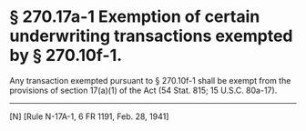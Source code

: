 # § 270.17a-1   Exemption of certain underwriting transactions exempted by § 270.10f-1.

Any transaction exempted pursuant to § 270.10f-1 shall be exempt from the provisions of section 17(a)(1) of the Act (54 Stat. 815; 15 U.S.C. 80a-17).



---

[N] [Rule N-17A-1, 6 FR 1191, Feb. 28, 1941] 




